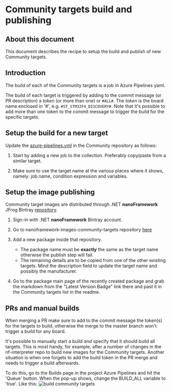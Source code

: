 # Community targets build and publishing

## About this document

This document describes the recipe to setup the build and publish of new Community targets.

## Introduction

The build of each of the Community targets is a job in Azure Pipelines yaml.

The build of each target is triggered by adding to the commit message (or PR description) a _token_ (or more than one) or `#ALL#`. The _token_ is the board name enclosed in '#', e.g. `#ST_STM32F4_DISCOVERY#`. Note that it's possible to add more than one token to the commit message to trigger the build for the specific targets.

## Setup the build for a new target

Update the [azure-pipelines.yml](https://github.com/nanoframework/nf-Community-Targets/blob/master/azure-pipelines.yml) in the Community repository as follows:

1. Start by adding a new job to the collection. Preferably copy/paste from a similar target.

2. Make sure to use the target name at the various places where it shows, namely: job name, condition expression and variables.

## Setup the image publishing

Community target images are distributed through .NET **nanoFramework** JFrog Bintray [repository](https://bintray.com/nfbot/nanoframework-images-community-targets).

1. Sign-in with .NET **nanoFramework** Bintray account.
2. Go to nanoframework-images-community-targets repository [here](https://bintray.com/nfbot/nanoframework-images-community-targets)

3. Add a new package inside that repository.
   - The package name must be **exactly** the same as the target name otherwise the publish step will fail.
   - The remaining details are to be copied from one of the other existing targets. Mind the description field to update the target name and possibly the manufacturer.

4. Go to the package main page of the recently created package and grab the markdown from the "Latest Version Badge" link there and past it in the Community targets list in the readme.

## PRs and manual builds

When merging a PR make sure to add to the commit message the token(s) for the targets to build, otherwise the merge to the master branch won't trigger a build for any board.

It's possible to manually start a build _and_ specify that it should build all targets. This is most handy, for example, after a number of changes in the nf-interpreter repo to build new images for the Community targets. Another situation is when one forgets to add the build token in the PR merge and needs to trigger a build afterwards.

To do this, go to the Builds page in the project Azure Pipelines and hit the 'Queue' button. When the pop-up shows, change the BUILD_ALL variable to 'true'. Like this:
![build community targets](../images/docs-trigger-build-all-community-targets.png)
